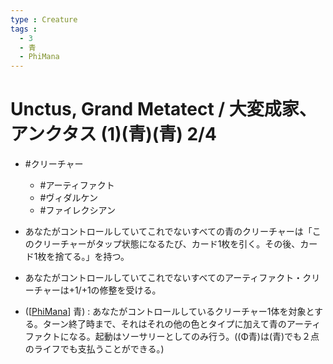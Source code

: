 ```yaml
---
type : Creature
tags : 
  - 3
  - 青
  - PhiMana
---
```

# Unctus, Grand Metatect / 大変成家、アンクタス (1)(青)(青) 2/4

* #クリーチャー
  * #アーティファクト
  * #ヴィダルケン 
  * #ファイレクシアン 
 
* あなたがコントロールしていてこれでないすべての青のクリーチャーは「このクリーチャーがタップ状態になるたび、カード1枚を引く。その後、カード1枚を捨てる。」を持つ。
* あなたがコントロールしていてこれでないすべてのアーティファクト・クリーチャーは+1/+1の修整を受ける。
* ([[PhiMana]] 青) : あなたがコントロールしているクリーチャー1体を対象とする。ターン終了時まで、それはそれの他の色とタイプに加えて青のアーティファクトになる。起動はソーサリーとしてのみ行う。((Φ青)は(青)でも２点のライフでも支払うことができる。)

[//begin]: # "Autogenerated link references for markdown compatibility"
[PhiMana]: ../../KeywordAbilities/PhiMana.md "Φ(C)"
[//end]: # "Autogenerated link references"
